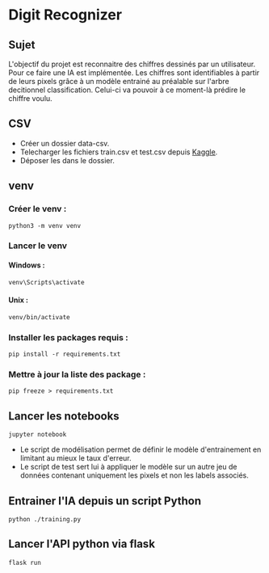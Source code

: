 # Digit Recognizer

## Sujet
L'objectif du projet est reconnaitre des chiffres dessinés par un utilisateur. Pour ce faire une IA est implémentée. Les chiffres sont identifiables à partir de leurs pixels grâce à un modèle entrainé au préalable sur l'arbre decitionnel classification. Celui-ci va pouvoir à ce moment-là prédire le chiffre voulu.


## CSV

- Créer un dossier data-csv.
- Telecharger les fichiers train.csv et test.csv depuis [Kaggle](https://www.kaggle.com/c/digit-recognizer/data).
- Déposer les dans le dossier.


## venv

### Créer le venv : <br/>
    
    python3 -m venv venv

### Lancer le venv

#### Windows : 

    venv\Scripts\activate

#### Unix : 

    venv/bin/activate

### Installer les packages requis : <br/>

    pip install -r requirements.txt

### Mettre à jour la liste des package : <br/>

    pip freeze > requirements.txt


## Lancer les notebooks

    jupyter notebook

- Le script de modélisation permet de définir le modèle d'entrainement en limitant au mieux le taux d'erreur.
- Le script de test sert lui à appliquer le modèle sur un autre jeu de données contenant uniquement les pixels et non les labels associés.

## Entrainer l'IA depuis un script Python

    python ./training.py


## Lancer l'API python via flask

    flask run

